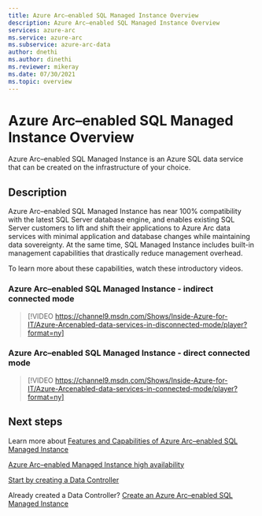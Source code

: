 ```yaml
---
title: Azure Arc–enabled SQL Managed Instance Overview
description: Azure Arc–enabled SQL Managed Instance Overview
services: azure-arc
ms.service: azure-arc
ms.subservice: azure-arc-data
author: dnethi
ms.author: dinethi
ms.reviewer: mikeray
ms.date: 07/30/2021
ms.topic: overview
---
```


# Azure Arc–enabled SQL Managed Instance Overview

Azure Arc–enabled SQL Managed Instance is an Azure SQL data service that can be created on the infrastructure of your choice. 


## Description

Azure Arc–enabled SQL Managed Instance has near 100% compatibility with the latest SQL Server database engine, and enables existing SQL Server customers to lift and shift their applications to Azure Arc data services with minimal application and database changes while maintaining data sovereignty. At the same time, SQL Managed Instance includes built-in management capabilities that drastically reduce management overhead. 

To learn more about these capabilities, watch these introductory videos.

### Azure Arc–enabled SQL Managed Instance - indirect connected mode

> [!VIDEO https://channel9.msdn.com/Shows/Inside-Azure-for-IT/Azure-Arcenabled-data-services-in-disconnected-mode/player?format=ny]

### Azure Arc–enabled SQL Managed Instance - direct connected mode

> [!VIDEO https://channel9.msdn.com/Shows/Inside-Azure-for-IT/Azure-Arcenabled-data-services-in-connected-mode/player?format=ny]

## Next steps

Learn more about [Features and Capabilities of Azure Arc–enabled SQL Managed Instance](managed-instance-features.md)

[Azure Arc–enabled Managed Instance high availability](managed-instance-high-availability.md)

[Start by creating a Data Controller](create-data-controller.md)

Already created a Data Controller? [Create an Azure Arc–enabled SQL Managed Instance](create-sql-managed-instance.md)
